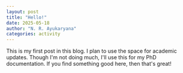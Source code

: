```yaml
---
layout: post
title: "Hello!"
date: 2025-05-18
author: "N. R. Ayukaryana"
categories: activity
---
```


This is my first post in this blog.
I plan to use the space for academic updates.
Though I'm not doing much, I'll use this for my PhD documentation.
If you find something good here, then that's great!
